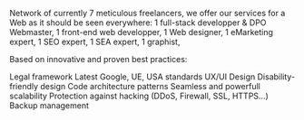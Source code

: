 Network of currently 7 meticulous freelancers, we offer our services for a Web as it should be seen everywhere:
1 full-stack developper & DPO Webmaster, 
1 front-end web developper,
1 Web designer,
1 eMarketing expert,
1 SEO expert,
1 SEA expert,
1 graphist,

Based on innovative and proven best practices: 

Legal framework 
Latest Google, UE, USA standards 
UX/UI Design 
Disability-friendly 
design Code architecture patterns 
Seamless and powerfull scalability 
Protection against hacking (DDoS, Firewall, SSL, HTTPS...) 
Backup management
